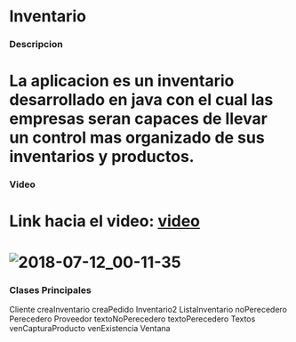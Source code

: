 Inventario
=================================
### Descripcion
La aplicacion es un inventario desarrollado en java con el cual las empresas seran capaces de llevar un control mas organizado de sus inventarios y productos.
=================================
### Video
Link hacia el video: [video](https://www.youtube.com/watch?v=68YLXZ3FUkM&feature=youtu.be)
==================================
![2018-07-12_00-11-35](https://user-images.githubusercontent.com/36705813/42613800-685edd10-8568-11e8-8ec2-bb97c259554d.png)
=================================
### Clases Principales
Cliente
creaInventario
creaPedido
Inventario2
ListaInventario
noPerecedero
Perecedero
Proveedor
textoNoPerecedero
textoPerecedero
Textos
venCapturaProducto
venExistencia
Ventana


